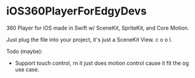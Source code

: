 # iOS360PlayerForEdgyDevs

360 Player for iOS made in Swift w/ SceneKit, SpriteKit, and Core Motion.

Just plug the file into your project, it's just a SceneKit View. c o o l. 

Todo (maybe):

- Support touch control, rn it just does motion control cause it fit the og use case. 
